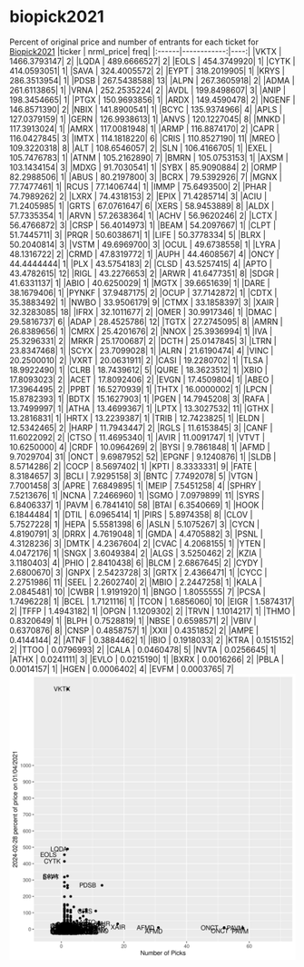 # biopick2021
Percent of original price and number of entrants for each ticket for [Biopick2021](https://twitter.com/hashtag/Biopick2021)
|ticker |   nrml_price| freq|
|:------|------------:|----:|
|VKTX   | 1466.3793147|    2|
|LQDA   |  489.6666527|    2|
|EOLS   |  454.3749920|    1|
|CYTK   |  414.0593051|    1|
|SAVA   |  324.4005572|    2|
|EYPT   |  318.2019905|    1|
|KRYS   |  286.3513954|    1|
|PDSB   |  267.5438588|   13|
|ALPN   |  267.3605918|    2|
|ADMA   |  261.6113865|    1|
|VRNA   |  252.2535224|    2|
|AVDL   |  199.8498607|    3|
|ANIP   |  198.3454665|    1|
|PTGX   |  150.9693856|    1|
|ARDX   |  149.4590478|    2|
|NGENF  |  146.8571390|    2|
|NBIX   |  141.8900541|    1|
|BCYC   |  135.9374966|    4|
|APLS   |  127.0379159|    1|
|GERN   |  126.9938613|    1|
|ANVS   |  120.1227045|    8|
|MNKD   |  117.3913024|    1|
|AMRX   |  117.0081948|    1|
|ARMP   |  116.8874170|    2|
|CAPR   |  116.0427845|    3|
|IMTX   |  114.1818220|    6|
|CRIS   |  110.8527190|   11|
|MREO   |  109.3220318|    8|
|ALT    |  108.6546057|    2|
|SLN    |  106.4166705|    1|
|EXEL   |  105.7476783|    1|
|ATNM   |  105.2162890|    7|
|BMRN   |  105.0753153|    1|
|AXSM   |  103.1434154|    3|
|MDXG   |   91.7030541|    1|
|SYBX   |   85.9090884|    2|
|ORMP   |   82.2988506|    1|
|ABUS   |   80.2197800|    3|
|BCRX   |   79.5392926|    7|
|MGNX   |   77.7477461|    1|
|RCUS   |   77.1406744|    1|
|IMMP   |   75.6493500|    2|
|PHAR   |   74.7989262|    2|
|LXRX   |   74.4318153|    2|
|EPIX   |   71.4285714|    3|
|ACIU   |   71.2405985|    1|
|GRTS   |   67.0761647|    6|
|XERS   |   58.9453889|    8|
|ALDX   |   57.7335354|    1|
|ARVN   |   57.2638364|    1|
|ACHV   |   56.9620246|    2|
|LCTX   |   56.4766872|    3|
|CRSP   |   56.4014973|    1|
|BEAM   |   54.2097667|    1|
|CLPT   |   51.7445711|    3|
|PRQR   |   50.6038671|    1|
|LIFE   |   50.3778334|    5|
|BLRX   |   50.2040814|    3|
|VSTM   |   49.6969700|    3|
|OCUL   |   49.6738558|    1|
|LYRA   |   48.1316722|    2|
|CRMD   |   47.8319772|    1|
|AUPH   |   44.4608567|    4|
|ONCY   |   44.4444444|    1|
|PLX    |   43.5754183|    2|
|CLSD   |   43.5257415|    4|
|APTO   |   43.4782615|   12|
|RIGL   |   43.2276653|    2|
|ARWR   |   41.6477351|    8|
|SDGR   |   41.6331137|    1|
|ABIO   |   40.6250029|    1|
|MGTX   |   39.6651639|    1|
|DARE   |   38.1679406|    1|
|PYNKF  |   37.9487175|    2|
|OCUP   |   37.7142872|    1|
|CDTX   |   35.3883492|    1|
|NWBO   |   33.9506179|    9|
|CTMX   |   33.1858397|    3|
|XAIR   |   32.3283085|   18|
|IFRX   |   32.1011677|    2|
|OMER   |   30.9917346|    1|
|DMAC   |   29.5816737|    6|
|ADAP   |   28.4525786|   12|
|TGTX   |   27.2745095|    8|
|AMRN   |   26.8389656|    1|
|CMRX   |   25.4201676|    2|
|NNOX   |   25.3936994|    1|
|IVA    |   25.3296331|    2|
|MRKR   |   25.1700687|    2|
|DCTH   |   25.0147845|    3|
|LTRN   |   23.8347468|    1|
|SCYX   |   23.7099028|    1|
|ALRN   |   21.6190474|    4|
|VINC   |   20.2500010|    2|
|VXRT   |   20.0631911|    2|
|CASI   |   19.2280702|    1|
|TLSA   |   18.9922490|    1|
|CLRB   |   18.7439612|    5|
|QURE   |   18.3623512|    1|
|XBIO   |   17.8093023|    2|
|ACET   |   17.8092406|    2|
|EVGN   |   17.4509804|    1|
|ABEO   |   17.3964495|    2|
|PPBT   |   16.5270939|    1|
|THTX   |   16.0000002|    1|
|LPCN   |   15.8782393|    1|
|BDTX   |   15.1627903|    1|
|PGEN   |   14.7945208|    3|
|RAFA   |   13.7499997|    1|
|ATHA   |   13.4699367|    1|
|LPTX   |   13.3027532|   11|
|GTHX   |   13.2816831|    1|
|HRTX   |   13.2239387|    1|
|TRIB   |   12.7423825|    1|
|ELDN   |   12.5342465|    2|
|HARP   |   11.7943447|    2|
|RGLS   |   11.6153845|    3|
|CANF   |   11.6022092|    2|
|CTSO   |   11.4695340|    1|
|AVIR   |   11.0091747|    1|
|VTVT   |   10.6250000|    4|
|CRDF   |   10.0964269|    2|
|BYSI   |    9.7861848|    1|
|AFMD   |    9.7029704|   31|
|ONCT   |    9.6987952|   52|
|EPGNF  |    9.1240876|    1|
|SLDB   |    8.5714286|    2|
|COCP   |    8.5697402|    1|
|KPTI   |    8.3333331|    9|
|FATE   |    8.3184657|    3|
|BCLI   |    7.9295158|    3|
|BNTC   |    7.7492078|    5|
|VTGN   |    7.7001458|    3|
|APRE   |    7.6849895|    1|
|MEIP   |    7.5451258|    4|
|SPHRY  |    7.5213676|    1|
|NCNA   |    7.2466960|    1|
|SGMO   |    7.0979899|   11|
|SYRS   |    6.8406337|    1|
|PAVM   |    6.7841410|   58|
|BTAI   |    6.3540669|    1|
|HOOK   |    6.1844484|    1|
|DTIL   |    6.0965414|    1|
|PIRS   |    5.8974358|    8|
|CLOV   |    5.7527228|    1|
|HEPA   |    5.5581398|    6|
|ASLN   |    5.1075267|    3|
|CYCN   |    4.8190791|    3|
|DRRX   |    4.7619048|    1|
|GMDA   |    4.4705882|    3|
|PSNL   |    4.3128236|    3|
|DMTK   |    4.2367604|    2|
|CVAC   |    4.2068155|    1|
|YTEN   |    4.0472176|    1|
|SNGX   |    3.6049384|    2|
|ALGS   |    3.5250462|    2|
|KZIA   |    3.1180403|    4|
|PHIO   |    2.8410438|    6|
|BLCM   |    2.6867645|    2|
|CYDY   |    2.6800670|    3|
|GNPX   |    2.5423728|    3|
|GRTX   |    2.4366471|    1|
|CYCC   |    2.2751986|   11|
|SEEL   |    2.2602740|    2|
|MBIO   |    2.2447258|    1|
|KALA   |    2.0845481|   10|
|CWBR   |    1.9191920|    1|
|BNGO   |    1.8055555|    7|
|PCSA   |    1.7496228|    1|
|BCEL   |    1.7121116|    1|
|TCON   |    1.6856060|   10|
|EIGR   |    1.5874317|    2|
|TFFP   |    1.4943182|    1|
|OPGN   |    1.1209302|    2|
|TRVN   |    1.1014217|    1|
|THMO   |    0.8320649|    1|
|BLPH   |    0.7528819|    1|
|NBSE   |    0.6598571|    2|
|VBIV   |    0.6370876|    8|
|CNSP   |    0.4858757|    1|
|XXII   |    0.4351852|    2|
|AMPE   |    0.4144144|    2|
|ATNF   |    0.3884462|    1|
|IBIO   |    0.1918033|    2|
|KTRA   |    0.1515152|    2|
|TTOO   |    0.0796993|    2|
|CALA   |    0.0460478|    5|
|NVTA   |    0.0256645|    1|
|ATHX   |    0.0241111|    3|
|EVLO   |    0.0215190|    1|
|BXRX   |    0.0016266|    2|
|PBLA   |    0.0014157|    1|
|HGEN   |    0.0006402|    4|
|EVFM   |    0.0003765|    7|
![retvspicks](biopicks.png?raw=true)
